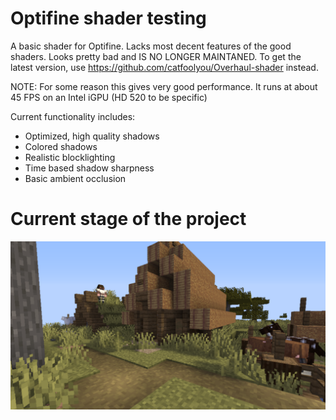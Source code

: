 # Optifine shader testing
A basic shader for Optifine. Lacks most decent features of the good shaders. Looks pretty bad and IS NO LONGER MAINTANED. 
To get the latest version, use https://github.com/catfoolyou/Overhaul-shader instead.

NOTE: For some reason this gives very good performance. It runs at about 45 FPS on an Intel iGPU (HD 520 to be specific)

Current functionality includes:
- Optimized, high quality shadows
- Colored shadows
- Realistic blocklighting
- Time based shadow sharpness
- Basic ambient occlusion

# Current stage of the project

![screenshot](./main.png)
